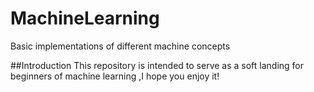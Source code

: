# MachineLearning
Basic implementations of different machine concepts

##Introduction
This repository is intended to serve as a soft landing for beginners of machine learning 
,I hope you enjoy it!
